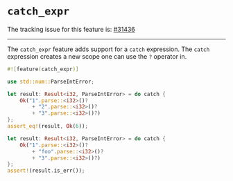# `catch_expr`

The tracking issue for this feature is: [#31436]

[#31436]: https://github.com/rust-lang/rust/issues/31436

------------------------

The `catch_expr` feature adds support for a `catch` expression. The `catch`
expression creates a new scope one can use the `?` operator in.

```rust
#![feature(catch_expr)]

use std::num::ParseIntError;

let result: Result<i32, ParseIntError> = do catch {
    Ok("1".parse::<i32>()?
        + "2".parse::<i32>()?
        + "3".parse::<i32>()?)
};
assert_eq!(result, Ok(6));

let result: Result<i32, ParseIntError> = do catch {
    Ok("1".parse::<i32>()?
        + "foo".parse::<i32>()?
        + "3".parse::<i32>()?)
};
assert!(result.is_err());
```

